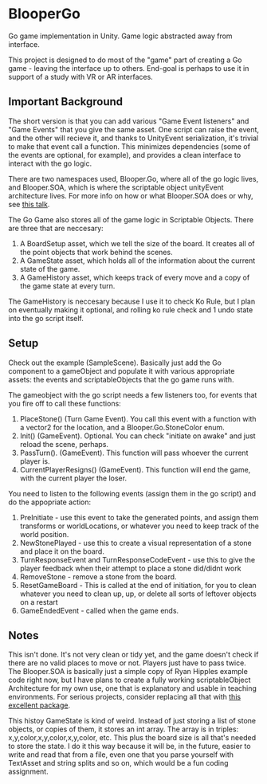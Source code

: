 # BlooperGo
Go game implementation in Unity. Game logic abstracted away from interface.

This project is designed to do most of the "game" part of creating a Go game - leaving the interface up to others. End-goal is perhaps to use it in support of a study with VR or AR interfaces.

## Important Background
The short version is that you can add various "Game Event listeners" and "Game Events" that you give the same asset. One script can raise the event, and the other will recieve it, and thanks to UnityEvent serialization, it's trivial to make that event call a function.
This minimizes dependencies (some of the events are optional, for example), and provides a clean interface to interact with the go logic.

There are two namespaces used, Blooper.Go, where all of the go logic lives, and Blooper.SOA, which is where the scriptable object unityEvent architecture lives. 
For more info on how or what Blooper.SOA does or why, see [this talk](https://www.youtube.com/watch?v=raQ3iHhE_Kk). 

The Go Game also stores all of the game logic in Scriptable Objects. There are three that are neccesary: 
1. A BoardSetup asset, which we tell the size of the board. It creates all of the point objects that work behind the scenes.
2. A GameState asset, which holds all of the information about the current state of the game.
3. A GameHistory asset, which keeps track of every move and a copy of the game state at every turn. 

The GameHistory is neccesary because I use it to check Ko Rule, but I plan on eventually making it optional, and rolling ko rule check and 1 undo state into the go script itself. 

## Setup
Check out the example (SampleScene). Basically just add the Go component to a gameObject and populate it with various appropriate assets: the events and scriptableObjects that the go game runs with.

The gameobject with the go script needs a few listeners too, for events that you fire off to call these functions:
1. PlaceStone()  (Turn Game Event). You call this event with a function with a vector2 for the location, and a Blooper.Go.StoneColor enum.
2. Init() (GameEvent). Optional. You can check "initiate on awake" and just reload the scene, perhaps.
3. PassTurn(). (GameEvent). This function will pass whoever the current player is.
4. CurrentPlayerResigns() (GameEvent). This function will end the game, with the current player the loser.

You need to listen to the following events (assign them in the go script) and do the appopriate action:
1. PreInitiate - use this event to take the generated points, and assign them transforms or worldLocations, or whatever you need to keep track of the world position.
2. NewStonePlayed - use this to create a visual representation of a stone and place it on the board.
3. TurnResponseEvent and TurnResponseCodeEvent - use this to give the player feedback when their attempt to place a stone did/didnt work
4. RemoveStone - remove a stone from the board.
5. ResetGameBoard - This is called at the end of initiation, for you to clean whatever you need to clean up, up, or delete all sorts of leftover objects on a restart
6. GameEndedEvent - called when the game ends.

## Notes
This isn't done. It's not very clean or tidy yet, and the game doesn't check if there are no valid places to move or not. Players just have to pass twice.
The Blooper.SOA is basically just a simple copy of Ryan Hipples example code right now, but I have plans to create a fully working scriptableObject Architecture for my own use, one that is explanatory and usable in teaching environments.
For serious projects, consider replacing all that with [this excellent package](https://assetstore.unity.com/packages/tools/utilities/scriptableobject-architecture-131520).

This histoy GameState is kind of weird. Instead of just storing a list of stone objects, or copies of them, it stores an int array. The array is in triples: x,y,color,x,y,color,x,y,color, etc. 
This plus the board size is all that's needed to store the state. I do it this way because it will be, in the future, easier to write and read that from a file, even one that you parse yourself with TextAsset and string splits and so on, which would be a fun coding assignment.


